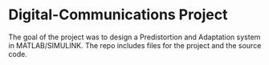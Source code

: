 # Digital-Communications Project
The goal of the project was to design a Predistortion and Adaptation system in MATLAB/SIMULINK. The repo includes files for the project and the source code.
